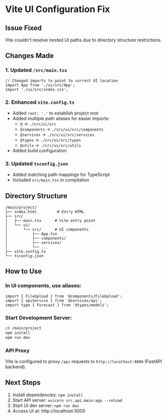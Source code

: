 # Vite UI Configuration Fix

## Issue Fixed
Vite couldn't resolve nested UI paths due to directory structure restrictions.

## Changes Made

### 1. Updated `/src/main.tsx`
```tsx
// Changed imports to point to correct UI location
import App from './ui/src/App';
import './ui/src/index.css';
```

### 2. Enhanced `vite.config.ts`
- Added `root: '.'` to establish project root
- Added multiple path aliases for easier imports:
  - `@` → `./src/ui/src`
  - `@components` → `./src/ui/src/components`
  - `@services` → `./src/ui/src/services`
  - `@types` → `./src/ui/src/types`
  - `@utils` → `./src/ui/src/utils`
- Added build configuration

### 3. Updated `tsconfig.json`
- Added matching path mappings for TypeScript
- Included `src/main.tsx` in compilation

## Directory Structure
```
/main/project/
├── index.html         # Entry HTML
├── src/
│   ├── main.tsx      # Vite entry point
│   └── ui/
│       └── src/      # UI components
│           ├── App.tsx
│           ├── components/
│           ├── services/
│           └── ...
├── vite.config.ts
└── tsconfig.json
```

## How to Use

### In UI components, use aliases:
```tsx
import { FileUpload } from '@components/FileUpload';
import { apiService } from '@services/api';
import type { Forecast } from '@types/models';
```

### Start Development Server:
```bash
cd /main/project
npm install
npm run dev
```

### API Proxy
Vite is configured to proxy `/api` requests to `http://localhost:8000` (FastAPI backend).

## Next Steps
1. Install dependencies: `npm install`
2. Start API server: `uvicorn src.api.main:app --reload`
3. Start UI dev server: `npm run dev`
4. Access UI at: http://localhost:3000